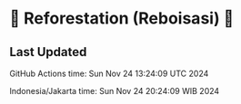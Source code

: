 
# 🌳 Reforestation (Reboisasi) 🌲

## Last Updated

GitHub Actions time: Sun Nov 24 13:24:09 UTC 2024

Indonesia/Jakarta time: Sun Nov 24 20:24:09 WIB 2024
